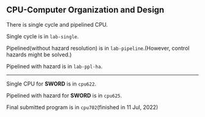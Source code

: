 ## CPU-Computer Organization and Design

There is single cycle and pipelined CPU.

Single cycle is in `lab-single`.

Pipelined(without hazard resolution) is in `lab-pipeline`.(However, control hazards might be solved.)

Pipelined with hazard is in `lab-ppl-ha`.

---

Single CPU for **SWORD** is in `cpu622`.

Pipelined with hazard for **SWORD** is in `cpu625`.

Final submitted program is in `cpu702`(finished in 11 Jul, 2022)
